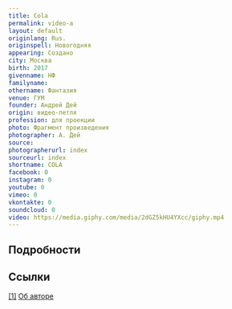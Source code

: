 ```yaml
---
title: Cola
permalink: video-a
layout: default
originlang: Rus.
originspell: Новогодняя
appearing: Создано
city: Москва
birth: 2017
givenname: НФ
familyname:
othername: Фантазия
venue: ГУМ
founder: Андрей Дей
origin: видео-петля
profession: для проекции
photo: Фрагмент произведения
photographer: А. Дей
source:
photographerurl: index
sourceurl: index
shortname: COLA
facebook: 0
instagram: 0
youtube: 0
vimeo: 0
vkontakte: 0
soundcloud: 0
video: https://media.giphy.com/media/2dGZ5kHU4YXcc/giphy.mp4
---
```


## Подробности

## Ссылки

[[1]](#a1) <span id="f1"></span> [Об авторе](index)
